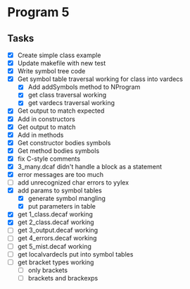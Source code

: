 # Program 5

## Tasks

- [x] Create simple class example
- [x] Update makefile with new test
- [x] Write symbol tree code
- [x] Get symbol table traversal working for class into vardecs
  - [x] Add addSymbols method to NProgram
  - [x] get class traversal working
  - [x] get vardecs traversal working
- [x] Get output to match expected
- [x] Add in constructors
- [x] Get output to match
- [x] Add in methods
- [x] Get constructor bodies symbols
- [x] Get method bodies symbols
- [x] fix C-style comments
- [x] 3_many.dcaf didn't handle a block as a statement
- [x] error messages are too much
- [ ] add unrecognized char errors to yylex
- [x] add params to symbol tables
  - [x] generate symbol mangling
  - [x] put parameters in table
- [x] get 1_class.decaf working
- [x] get 2_class.decaf working
- [ ] get 3_output.decaf working
- [ ] get 4_errors.decaf working
- [ ] get 5_mist.decaf working
- [ ] get localvardecls put into symbol tables
- [ ] get bracket types working
  - [ ] only brackets
  - [ ] brackets and brackexps
